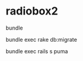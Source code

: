 radiobox2
=========

bundle

bundle exec rake db:migrate

bundle exec rails s puma
<!--bundle exec passenger start-->

